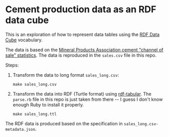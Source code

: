# Cement production data as an RDF data cube

This is an exploration of how to represent data tables using the [RDF Data
Cube](https://www.w3.org/TR/vocab-data-cube/) vocabulary.

The data is based on the [Mineral Products Association cement "channel of sale"
statistics](http://cement.mineralproducts.org/downloads/industry_statistics.php).
The data is reproduced in the `sales.csv` file in this repo.

Steps:
1. Transform the data to long format `sales_long.csv`:

   `make sales_long.csv`
   
2. Transform the data into RDF (Turtle format) using
   [rdf-tabular](https://github.com/ruby-rdf/rdf-tabular). The `parse.rb` file
   in this repo is just taken from there -- I guess I don't know enough Ruby to
   install it properly.
   
   `make sales_long.ttl`

The RDF data is produced based on the specification in
`sales_long.csv-metadata.json`.
